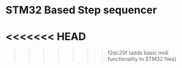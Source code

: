 # STM32 Based Step sequencer
<<<<<<< HEAD
=======

>>>>>>> f2dc20f (adds basic midi functionality to STM32 files)
